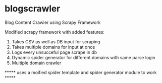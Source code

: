 # blogscrawler
Blog Content Crawler using Scrapy Framework


Modified scrapy framework with added features:

1. Takes CSV as well as DB input for scraping
2. Takes multiple domains for input at once
3. Logs every unsucceful page scrape in db
4. Dynamic spider generator for different domains with same parse login
5. Multiple domain crawler

***** uses a moified  spider template and spider generator module to work *****
